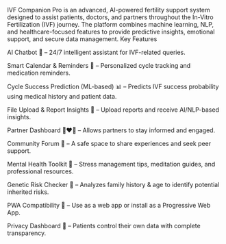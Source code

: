 IVF Companion Pro is an advanced, AI-powered fertility support system designed to assist patients, doctors, and partners throughout the In-Vitro Fertilization (IVF) journey. The platform combines machine learning, NLP, and healthcare-focused features to provide predictive insights, emotional support, and secure data management.
Key Features

AI Chatbot 🤖 – 24/7 intelligent assistant for IVF-related queries.

Smart Calendar & Reminders 📅 – Personalized cycle tracking and medication reminders.

Cycle Success Prediction (ML-based) 📊 – Predicts IVF success probability using medical history and patient data.

File Upload & Report Insights 📑 – Upload reports and receive AI/NLP-based insights.

Partner Dashboard 👩‍❤️‍👨 – Allows partners to stay informed and engaged.

Community Forum 💬 – A safe space to share experiences and seek peer support.

Mental Health Toolkit 🧘 – Stress management tips, meditation guides, and professional resources.

Genetic Risk Checker 🧬 – Analyzes family history & age to identify potential inherited risks.

PWA Compatibility 📱 – Use as a web app or install as a Progressive Web App.

Privacy Dashboard 🔐 – Patients control their own data with complete transparency.
